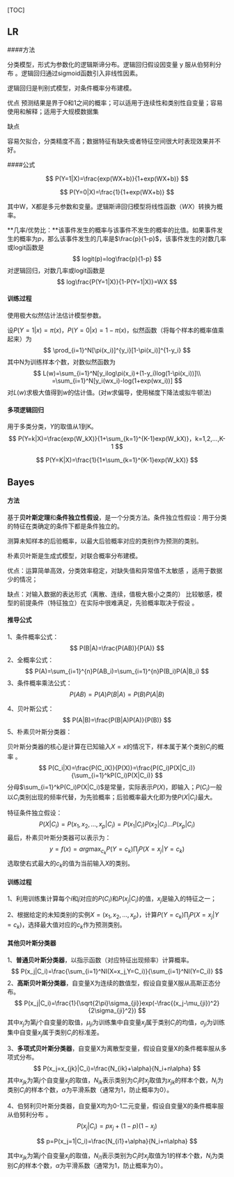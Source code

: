 [TOC]

## LR

####方法

分类模型，形式为参数化的逻辑斯谛分布。逻辑回归假设因变量 y 服从伯努利分布 。逻辑回归通过sigmoid函数引入非线性因素。

逻辑回归是判别式模型，对条件概率分布建模。

优点
预测结果是界于0和1之间的概率；可以适用于连续性和类别性自变量；容易使用和解释；适用于大规模数据集

缺点

容易欠拟合，分类精度不高；数据特征有缺失或者特征空间很大时表现效果并不好。 

####公式

$$
P(Y=1|X)=\frac{exp(WX+b)}{1+exp(WX+b)}
$$

$$
P(Y=0|X)=\frac{1}{1+exp(WX+b)}
$$

其中W，X都是多元参数和变量。逻辑斯谛回归模型将线性函数（$WX$）转换为概率。

**几率/优势比：**该事件发生的概率与该事件不发生的概率的比值。如果事件发生的概率为$p$，那么该事件发生的几率是$\frac{p}{1-p}$，该事件发生的对数几率或logit函数是
$$
logit(p)=log\frac{p}{1-p}
$$
对逻辑回归，对数几率或logit函数是
$$
log\frac{P(Y=1|X)}{1-P(Y=1|X)}=WX
$$

#### 训练过程

使用极大似然估计法估计模型参数。

设$P(Y=1|x)=\pi(x)$，$P(Y=0|x)=1-\pi(x)$，似然函数（将每个样本的概率值乘起来）为
$$
\prod_{i=1}^N[\pi(x_i)]^{y_i}[1-\pi(x_i)]^{1-y_i}
$$
其中N为训练样本个数，对数似然函数为
$$
L(w)=\sum_{i=1}^N[y_ilog\pi(x_i)+(1-y_i)log(1-\pi(x_i))]\\
=\sum_{i=1}^N[y_i(wx_i)-log(1+exp(wx_i))]
$$
对$L(w)$求极大值得到$w$的估计值。(对$w$求偏导，使用梯度下降法或拟牛顿法)

#### 多项逻辑回归

用于多类分类，$Y$的取值从1到K。
$$
P(Y=k|X)=\frac{exp(W_kX)}{1+\sum_{k=1}^{K-1}exp(W_kX)}，k=1,2,...,K-1
$$

$$
P(Y=K|X)=\frac{1}{1+\sum_{k=1}^{K-1}exp(W_kX)}
$$



## Bayes

#### 方法

基于**贝叶斯定理**和**条件独立性假设**，是一个分类方法。条件独立性假设：用于分类的特征在类确定的条件下都是条件独立的。

测算未知样本的后验概率，以最大后验概率对应的类别作为预测的类别。

朴素贝叶斯是生成式模型，对联合概率分布建模。

优点：运算简单高效，分类效率稳定，对缺失值和异常值不太敏感 ，适用于数据少的情况；

缺点：对输入数据的表达形式（离散、连续，值极大极小之类的） 比较敏感，模型的前提条件（特征独立）在实际中很难满足，先验概率取决于假设 。

#### 推导公式

1、条件概率公式：
$$
P(B|A)=\frac{P(AB)}{P(A)}
$$
2、全概率公式：
$$
P(A)=\sum_{i=1}^{n}P(AB_i)=\sum_{i=1}^{n}P(B_i)P(A|B_i)
$$
3、条件概率乘法公式：
$$
P(AB)=P(A)P(B|A)=P(B)P(A|B)
$$


4、贝叶斯公式：
$$
P(A|B)=\frac{P(B|A)P(A)}{P(B)}
$$
5、朴素贝叶斯分类器：

贝叶斯分类器的核心是计算在已知输入$X=x$的情况下，样本属于某个类别$C_i$的概率 。
$$
P(C_i|X)=\frac{P(C_iX)}{P(X)}=\frac{P(C_i)P(X|C_i)}{\sum_{i=1}^kP(C_i)P(X|C_i)}
$$
分母$\sum_{i=1}^kP(C_i)P(X|C_i)$是常量，实际表示$P(X)$，即输入；$P(C_i)$一般以$C_i$类别出现的频率代替，为先验概率；后验概率最大化即为使$P(X|C_i)$最大。

特征条件独立假设：
$$
P(X|C_i)=P(x_1,x_2,...,x_p|C_i)=P(x_1|C_i)P(x_2|C_i)...P(x_p|C_i)
$$
最后，朴素贝叶斯分类器可以表示为：
$$
y=f(x)=arg\max_{c_k}P(Y=c_k)\prod_jP(X=x_j|Y=c_k)
$$
选取使右式最大的$c_k$的值为当前输入$X$的类别。

#### 训练过程

1、利用训练集计算每个$i$和$j$对应的$P(C_i)$和$P(x_j|C_i)$的值，$x_j$是输入的特征之一；

2、根据给定的未知类别的实例$X=(x_1,x_2,...,x_p)$，计算$P(Y=c_k)\prod_jP(X=x_j|Y=c_k)$，选择最大值对应的$c_k$作为预测类别。

#### 其他贝叶斯分类器

1、**普通贝叶斯分类器**，以指示函数（对应特征出现频率）计算概率。
$$
P(x_j|C_i)=\frac{\sum_{i=1}^NI(X=x_j,Y=C_i)}{\sum_{i=1}^NI(Y=C_i)}
$$
2、**高斯贝叶斯分类器**，自变量X为连续的数值型，假设自变量X服从高斯正态分布。
$$
P(x_j|C_i)=\frac{1}{\sqrt{2\pi}\sigma_{ji}}exp(-\frac{(x_j-\mu_{ji})^2}{2\sigma_{ji}^2})
$$
其中$x_j$为第$j$个自变量的取值，$\mu_{ji}$为训练集中自变量$x_j$属于类别$C_i$的均值，$\sigma_{ji}$为训练集中自变量$x_j$属于类别$C_i$的标准差。 

3、**多项式贝叶斯分类器**，自变量X为离散型变量，假设自变量X的条件概率服从多项式分布。
$$
P(x_j=x_{jk}|C_i)=\frac{N_{ik}+\alpha}{N_i+n\alpha}
$$
其中$x_{jk}$为第$j$个自变量$x_j$的取值，$N_{ik}$表示类别为$C_i$时$x_j$取值为$x_{jk}$的样本个数，$N_i$为类别$C_i$的样本个数，$\alpha$为平滑系数（通常为1，防止概率为0）。

4、伯努利贝叶斯分类器，自变量X均为0-1二元变量，假设自变量X的条件概率服从伯努利分布 。
$$
P(x_j|C_i)=px_j+(1-p)(1-x_j)
$$

$$
p=P(x_j=1|C_i)=\frac{N_{i1}+\alpha}{N_i+n\alpha}
$$

其中$x_{jk}$为第$j$个自变量$x_j$的取值，$N_{i1}$表示类别为$C_i$时$x_j$取值为1的样本个数，$N_i$为类别$C_i$的样本个数，$\alpha$为平滑系数（通常为1，防止概率为0）。






